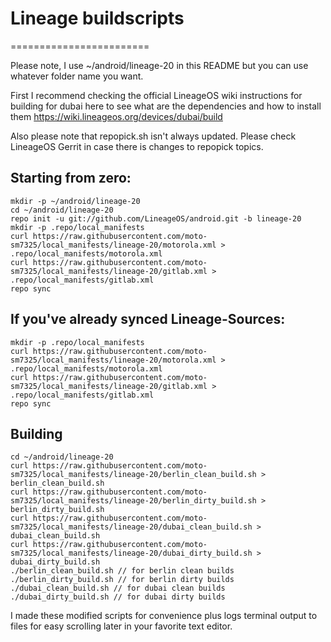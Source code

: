 # Lineage buildscripts
========================

Please note, I use ~/android/lineage-20 in this README but you can use whatever folder name you want.

First I recommend checking the official LineageOS wiki instructions for building for dubai here to see what are the dependencies and how to install them
https://wiki.lineageos.org/devices/dubai/build

Also please note that repopick.sh isn't always updated. Please check LineageOS Gerrit in case there is changes to repopick topics.

Starting from zero:
---------
    mkdir -p ~/android/lineage-20
    cd ~/android/lineage-20
    repo init -u git://github.com/LineageOS/android.git -b lineage-20
    mkdir -p .repo/local_manifests
    curl https://raw.githubusercontent.com/moto-sm7325/local_manifests/lineage-20/motorola.xml > .repo/local_manifests/motorola.xml
    curl https://raw.githubusercontent.com/moto-sm7325/local_manifests/lineage-20/gitlab.xml > .repo/local_manifests/gitlab.xml
    repo sync

If you've already synced Lineage-Sources:
----------
    mkdir -p .repo/local_manifests
    curl https://raw.githubusercontent.com/moto-sm7325/local_manifests/lineage-20/motorola.xml > .repo/local_manifests/motorola.xml
    curl https://raw.githubusercontent.com/moto-sm7325/local_manifests/lineage-20/gitlab.xml > .repo/local_manifests/gitlab.xml
    repo sync

Building
----------
    cd ~/android/lineage-20
    curl https://raw.githubusercontent.com/moto-sm7325/local_manifests/lineage-20/berlin_clean_build.sh > berlin_clean_build.sh
    curl https://raw.githubusercontent.com/moto-sm7325/local_manifests/lineage-20/berlin_dirty_build.sh > berlin_dirty_build.sh
    curl https://raw.githubusercontent.com/moto-sm7325/local_manifests/lineage-20/dubai_clean_build.sh > dubai_clean_build.sh
    curl https://raw.githubusercontent.com/moto-sm7325/local_manifests/lineage-20/dubai_dirty_build.sh > dubai_dirty_build.sh
    ./berlin_clean_build.sh // for berlin clean builds
    ./berlin_dirty_build.sh // for berlin dirty builds
    ./dubai_clean_build.sh // for dubai clean builds
    ./dubai_dirty_build.sh // for dubai dirty builds

I made these modified scripts for convenience plus logs terminal output to files for easy scrolling later in your favorite text editor.
